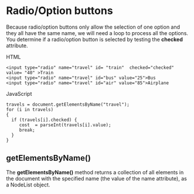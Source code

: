 
# Radio/Option buttons

Because radio/option buttons only allow the selection of one option and they all have the same name, we will need a loop to process all the options. 
You determine if a radio/option button is selected by testing the **checked** attribute.

HTML
~~~
<input type="radio" name="travel" id= "train"  checked="checked" value= "40" >Train
<input type="radio" name="travel" id="bus" value="25">Bus
<input type="radio" name="travel" id="air" value="85">Airplane
~~~

JavaScript
~~~
travels = document.getElementsByName("travel");
for (i in travels)
{
  if (travels[i].checked) {
     cost  = parseInt(travels[i].value);
     break;
  }
}
~~~

## getElementsByName()

The **getElementsByName()** method returns a collection of all elements in the document with the specified name (the value of the name attribute), 
as a NodeList object.

